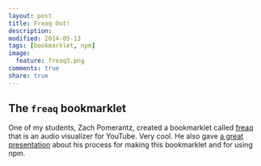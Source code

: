 ```yaml
---
layout: post
title: Freaq Out!
description: 
modified: 2014-05-13
tags: [bookmarklet, npm]
image:
  feature: freaq3.png
comments: true
share: true
---
```


## The `freaq` bookmarklet
One of my students, Zach Pomerantz, created a bookmarklet called [freaq](http://www.freaq.io/) that is an audio visualizer for YouTube.  Very cool.  He also gave [a great presentation](https://draftin.com/documents/329520?mode=presentation&token=YfQRjZOYZz3vSaElvGAzm3oCZnD6MxOdcd143D5rH0ARfB4h25xcygLeIbfBkCilI2BBMXrjIP3gfyShnCgS518#0) about his process for making this bookmarklet and for using npm.


